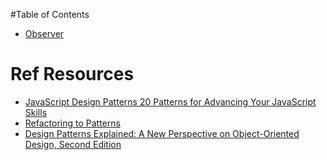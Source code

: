 #Table of Contents
- [Observer](Observer.md)

# Ref Resources
- [JavaScript Design Patterns 20 Patterns for Advancing Your JavaScript Skills](https://www.safaribooksonline.com/library/view/javascript-design-patterns/9781785888014/)
- [Refactoring to Patterns](https://www.safaribooksonline.com/library/view/refactoring-to-patterns/0321213351/)
- [Design Patterns Explained: A New Perspective on Object-Oriented Design, Second Edition](https://www.safaribooksonline.com/library/view/design-patterns-explained/0321247140/)
